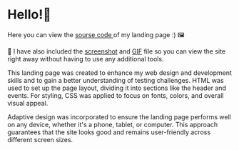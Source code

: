 <div>
  <h1>Hello!👋</h1>
  
  <p>Here you can view the <a href="https://github.com/nshubina/Portfolio/tree/57da40ade24539825e00e18b9d90ae3952515048/Landing/Landing%20page" target="_blank">sourse   code </a> of my landing page :) 🖼️ </p>
  
  <p>📌 I have also included the <a href="https://github.com/nshubina/Portfolio/blob/4b4c800807c5e7efa0e12b53a465f6c895975808/Landing/Landing%20page.png" target="_blank">screenshot</a> and <a href="https://github.com/nshubina/Portfolio/blob/4b4c800807c5e7efa0e12b53a465f6c895975808/Landing/Landing%20page.gif" target="_blank">GIF</a> file so you can view the site right away without having to use any additional tools. </p> 
  
  <p>This landing page was created to enhance my web design and development skills and to gain a better understanding of testing challenges. HTML was used to set up the page layout, dividing it into sections like the header and events. For styling, CSS was applied to focus on fonts, colors, and overall visual appeal.</p>
  
  <p>Adaptive design was incorporated to ensure the landing page performs well on any device, whether it's a phone, tablet, or computer. This approach guarantees that the site looks good and remains user-friendly across different screen sizes.</p>
</div>
